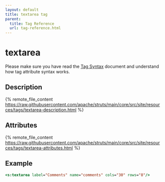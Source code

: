 ```yaml
---
layout: default
title: textarea tag
parent:
  title: Tag Reference
  url: tag-reference.html
---
```


# textarea

Please make sure you have read the [Tag Syntax](tag-syntax) document and understand how tag attribute syntax works.

## Description

{% remote_file_content https://raw.githubusercontent.com/apache/struts/main/core/src/site/resources/tags/textarea-description.html %}

## Attributes

{% remote_file_content https://raw.githubusercontent.com/apache/struts/main/core/src/site/resources/tags/textarea-attributes.html %}

## Example

```jsp
<s:textarea label="Comments" name="comments" cols="30" rows="8"/>
```
